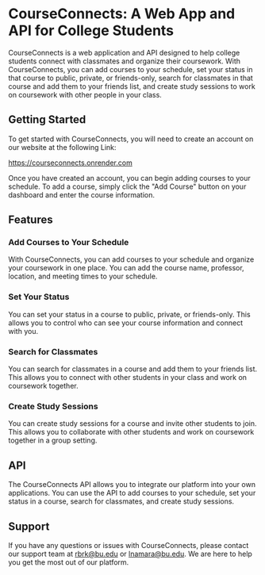 # CourseConnects: A Web App and API for College Students

CourseConnects is a web application and API designed to help college students connect with classmates and organize their coursework. With CourseConnects, you can add courses to your schedule, set your status in that course to public, private, or friends-only, search for classmates in that course and add them to your friends list, and create study sessions to work on coursework with other people in your class.

## Getting Started

To get started with CourseConnects, you will need to create an account on our website at the following Link:

https://courseconnects.onrender.com

Once you have created an account, you can begin adding courses to your schedule. To add a course, simply click the "Add Course" button on your dashboard and enter the course information.

## Features

### Add Courses to Your Schedule
With CourseConnects, you can add courses to your schedule and organize your coursework in one place. You can add the course name, professor, location, and meeting times to your schedule.

### Set Your Status
You can set your status in a course to public, private, or friends-only. This allows you to control who can see your course information and connect with you.

### Search for Classmates
You can search for classmates in a course and add them to your friends list. This allows you to connect with other students in your class and work on coursework together.

### Create Study Sessions
You can create study sessions for a course and invite other students to join. This allows you to collaborate with other students and work on coursework together in a group setting.

## API

The CourseConnects API allows you to integrate our platform into your own applications. You can use the API to add courses to your schedule, set your status in a course, search for classmates, and create study sessions.

## Support

If you have any questions or issues with CourseConnects, please contact our support team at rbrk@bu.edu or lnamara@bu.edu. We are here to help you get the most out of our platform.




